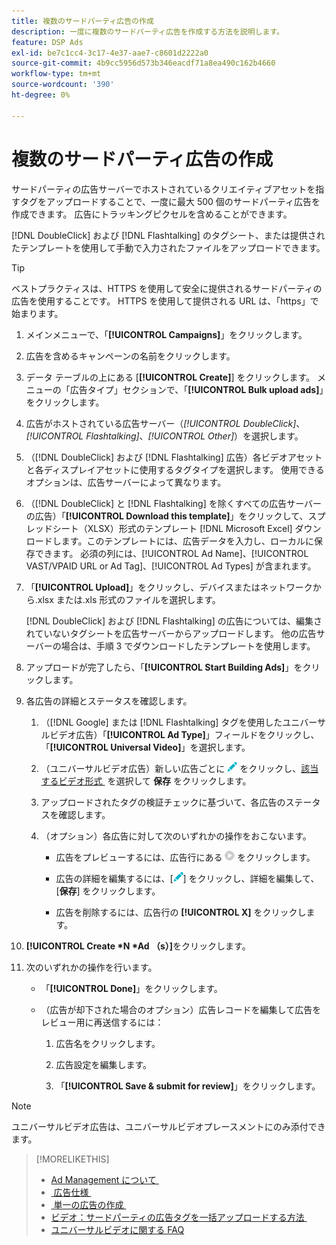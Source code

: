```yaml
---
title: 複数のサードパーティ広告の作成
description: 一度に複数のサードパーティ広告を作成する方法を説明します。
feature: DSP Ads
exl-id: be7c1cc4-3c17-4e37-aae7-c8601d2222a0
source-git-commit: 4b9cc5956d573b346eacdf71a8ea490c162b4660
workflow-type: tm+mt
source-wordcount: '390'
ht-degree: 0%

---
```


# 複数のサードパーティ広告の作成

サードパーティの広告サーバーでホストされているクリエイティブアセットを指すタグをアップロードすることで、一度に最大 500 個のサードパーティ広告を作成できます。 広告にトラッキングピクセルを含めることができます。<!-- The bulksheet template for other ad servers says you can include 200. Which is it: 200 or 500? -->

[!DNL DoubleClick] および [!DNL Flashtalking] のタグシート、または提供されたテンプレートを使用して手動で入力されたファイルをアップロードできます。

>[!TIP]
>
> ベストプラクティスは、HTTPS を使用して安全に提供されるサードパーティの広告を使用することです。 HTTPS を使用して提供される URL は、「https」で始まります。

1. メインメニューで、「**[!UICONTROL Campaigns]**」をクリックします。

1. 広告を含めるキャンペーンの名前をクリックします。

1. データ テーブルの上にある [**[!UICONTROL Create]**] をクリックします。 メニューの「広告タイプ」セクションで、「**[!UICONTROL Bulk upload ads]**」をクリックします。

1. 広告がホストされている広告サーバー（*[!UICONTROL DoubleClick]*、*[!UICONTROL Flashtalking]*、*[!UICONTROL Other]*）を選択します。

1. （[!DNL DoubleClick] および [!DNL Flashtalking] 広告）各ビデオアセットと各ディスプレイアセットに使用するタグタイプを選択します。 使用できるオプションは、広告サーバーによって異なります。

1. （[!DNL DoubleClick] と [!DNL Flashtalking] を除くすべての広告サーバーの広告）「**[!UICONTROL Download this template]**」をクリックして、スプレッドシート（XLSX）形式のテンプレート [!DNL Microsoft Excel] ダウンロードします。このテンプレートには、広告データを入力し、ローカルに保存できます。 必須の列には、[!UICONTROL Ad Name]、[!UICONTROL VAST/VPAID URL or Ad Tag]、[!UICONTROL Ad Types] が含まれます。

1. 「**[!UICONTROL Upload]**」をクリックし、デバイスまたはネットワークから.xlsx または.xls 形式のファイルを選択します。

   [!DNL DoubleClick] および [!DNL Flashtalking] の広告については、編集されていないタグシートを広告サーバーからアップロードします。 他の広告サーバーの場合は、手順 3 でダウンロードしたテンプレートを使用します。

1. アップロードが完了したら、「**[!UICONTROL Start Building Ads]**」をクリックします。

1. 各広告の詳細とステータスを確認します。

   1. （[!DNL Google] または [!DNL Flashtalking] タグを使用したユニバーサルビデオ広告）「**[!UICONTROL Ad Type]**」フィールドをクリックし、「**[!UICONTROL Universal Video]**」を選択します。

   1. （ユニバーサルビデオ広告）新しい広告ごとに ![&#x200B; 編集 &#x200B;](/help/dsp/assets/edit.png) をクリックし、[&#x200B; 該当するビデオ形式 &#x200B;](/help/dsp/campaign-management/ads/ad-settings-universal-video.md) を選択して **保存** をクリックします。

   1. アップロードされたタグの検証チェックに基づいて、各広告のステータスを確認します。

   1. （オプション）各広告に対して次のいずれかの操作をおこないます。

      * 広告をプレビューするには、広告行にある ![&#x200B; 再生 &#x200B;](/help/dsp/assets/play.png) をクリックします。

      * 広告の詳細を編集するには、[![&#x200B; 編集 &#x200B;](/help/dsp/assets/edit.png)] をクリックし、詳細を編集して、[**保存**] をクリックします。

      * 広告を削除するには、広告行の **[!UICONTROL X]** をクリックします。

1. **[!UICONTROL Create *N *Ad （s）]**&#x200B;をクリックします。

1. 次のいずれかの操作を行います。

   * 「**[!UICONTROL Done]**」をクリックします。

   * （広告が却下された場合のオプション）広告レコードを編集して広告をレビュー用に再送信するには：

      1. 広告名をクリックします。

      1. 広告設定を編集します。

      1. 「**[!UICONTROL Save & submit for review]**」をクリックします。

>[!NOTE]
>
>ユニバーサルビデオ広告は、ユニバーサルビデオプレースメントにのみ添付できます。

>[!MORELIKETHIS]
>
>* [Ad Management について &#x200B;](ad-about.md)
>* [&#x200B; 広告仕様 &#x200B;](ad-specs.md)
>* [&#x200B; 単一の広告の作成 &#x200B;](ad-create.md)
>* [&#x200B; ビデオ：サードパーティの広告タグを一括アップロードする方法 &#x200B;](https://experienceleague.adobe.com/docs/advertising-learn/tutorials/dsp/bulk-upload-third-party-ad-tags.html?lang=ja)
>* [&#x200B; ユニバーサルビデオに関する FAQ](/help/dsp/campaign-management/faq-universal-video.md)
